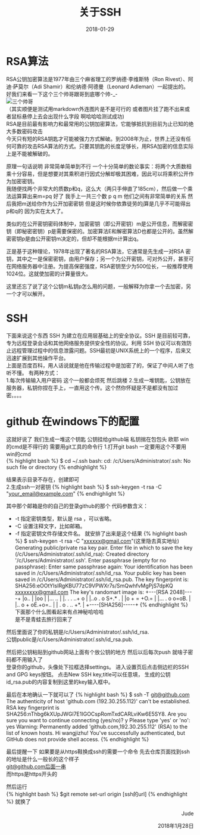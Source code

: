 ﻿---
layout: post
title:  "关于SSH"
date:   2018-01-29 
categories: other
---

# RSA算法
RSA公钥加密算法是1977年由三个麻省理工的罗纳德·李维斯特（Ron Rivest）、阿迪·萨莫尔（Adi Shamir）和伦纳德·阿德曼（Leonard Adleman）一起提出的。  
好我们来看一下这个三个帅哥跟哥到底哪个帅-_-  
![三个帅哥](http://gss3.bdstatic.com/7Po3dSag_xI4khGkpoWK1HF6hhy/baike/c0%3Dbaike80%2C5%2C5%2C80%2C26/sign=405938069b504fc2b652b85784b48c74/d01373f082025aafcb78cac5fbedab64034f1a71.jpg "你遭烧了哈哈哈")  
（其实顺便是测试用markdown外连图片是不是可行的 或者图片挂了跑不出来或者鼠标悬停上去会出现什么字段 啊哈哈哈测试成功)  
RSA是目前最有影响力和最常用的公钥加密算法，它能够抵抗到目前为止已知的绝大多数密码攻击  
今天只有短的RSA钥匙才可能被强力方式解破。到2008年为止，世界上还没有任何可靠的攻击RSA算法的方式。只要其钥匙的长度足够长，用RSA加密的信息实际上是不能被解破的。  
  
原理一句话说明 非常简单简单到不行 一个十分简单的数论事实：将两个大质数相乘十分容易，但是想要对其乘积进行因式分解却极其困难，因此可以将乘积公开作为加密密钥。  
我随便找两个非常大的质数p和q，这么大（两只手伸直了185cm），然后做一个乘法运算算出来m=pq 好了 我手上一共三个数 p q m 他们之间有非常简单的关系 然后我把m送给你作为公开加密密钥 但是这时候你依靠徒劳的j算是几乎不可能得出p和q的 因为实在太大了。  


类似的在公开密钥密码体制中，加密密钥（即公开密钥）m是公开信息，而解密密钥（即秘密密钥）p是需要保密的。加密算法E和解密算法D也都是公开的。虽然解密密钥p是由公开密钥m决定的，但却不能根据m计算出q。  

正是基于这种理论，1978年出现了著名的RSA算法，它通常是先生成一对RSA 密钥，其中之一是保密密钥，由用户保存；另一个为公开密钥，可对外公开，甚至可在网络服务器中注册。为提高保密强度，RSA密钥至少为500位长，一般推荐使用1024位。这就使加密的计算量很大。  

这里还忘了说了这个公钥m私钥p怎么用的问题，一般解释为你拿一个去加密，另一个才可以解开。  


  

# SSH
下面来说这个东西 SSH 为建立在应用层基础上的安全协议。SSH 是目前较可靠，专为远程登录会话和其他网络服务提供安全性的协议。利用 SSH 协议可以有效防止远程管理过程中的信息泄露问题。SSH最初是UNIX系统上的一个程序，后来又迅速扩展到其他操作平台。  
上面是百度百科，用人话说就是他在传输过程中是加密了的，保证了中间人听了也听不懂。
有两种方式：  
1.每次传输输入用户密码 这个一般都会烦死 然后跳楼
2.生成一堆钥匙，公钥放在服务器，私钥你捏在手上，一直用这个传。这个然你怀疑是不是都没有加过密。。。。

# github 在windows下的配置
这就好说了 我们生成一堆这个钥匙 公钥挂给github端 私钥揣在包包头 欧耶
win的cmd是不得行的 需要用git工具的命令行
1.打开git bash 一定要用这个不要用win的cmd  
{% highlight bash %}
    $ cd ~/.ssh
    bash: cd: /c/Users/Administrator/.ssh: No such file or directory
{% endhighlight %}
  
结果表示目录不存在，创建即可  
2.生成ssh一对密钥
{% highlight bash %}
    $ ssh-keygen -t rsa -C "your_email@example.com"
{% endhighlight %}
  

其中那个邮箱是你的自己的登录github的那个
代码参数含义：
* -t 指定密钥类型，默认是 rsa ，可以省略。
* -C 设置注释文字，比如邮箱。
* -f 指定密钥文件存储文件名。
就安排了出来是这个结果
{% highlight bash %}
$ ssh-keygen -t rsa -C "xxxxxx@gmail.com"(这里隐去真实地址)
Generating public/private rsa key pair.
Enter file in which to save the key (/c/Users/Administrator/.ssh/id_rsa):
Created directory '/c/Users/Administrator/.ssh'.
Enter passphrase (empty for no passphrase):
Enter same passphrase again:
Your identification has been saved in /c/Users/Administrator/.ssh/id_rsa.
Your public key has been saved in /c/Users/Administrator/.ssh/id_rsa.pub.
The key fingerprint is:
SHA256:eOOtYIsIRgKBU77zC9VPWXr7s/SmQwhfvMgPjS7dpKQ xxxxxxxx@gmail.com
The key's randomart image is:
+---[RSA 2048]----+
|o..              |
|oo               |
|...       ..     |
|.  . . ..+  o    |
|..o . o S+.* .   |
|o  +   = +O.=    |
|... . o o=oB.    |
|.. o + oE.+o=..  |
|  . o . ..  +*.  |
+----[SHA256]-----+
{% endhighlight %}
下面那个什么图看起来有点神秘哈哈哈  
是不是青蛙去旅行回来了  


然后里面说了你的私钥是/c/Users/Administrator/.ssh/id_rsa.  
公钥public是/c/Users/Administrator/.ssh/id_rsa.pub.  

然后把公钥粘贴到github网站上面有个放公钥的地方
然后以后每次push 就啥子密码都不用输入了  
登录你的github，头像处下拉框选择settings。
进入设置页后点击侧边栏的SSH and GPG keys按钮。
点击New SSH key,title可以任意填，
生成的公钥id_rsa.pub的内容复制到这里的key输入框中。

最后在本地确认一下就可以了
{% highlight bash %}
$ ssh -T git@github.com
The authenticity of host 'github.com (192.30.255.112)' can't be established.
RSA key fingerprint is SHA256:nThbg6kXUpJWGl7E1IGOCspRomTxdCARLviKw6E5SY8.
Are you sure you want to continue connecting (yes/no)? y
Please type 'yes' or 'no': yes
Warning: Permanently added 'github.com,192.30.255.112' (RSA) to the list of known hosts.
Hi wangjizhu! You've successfully authenticated, but GitHub does not provide shell access.
{% endhighlight %}


最后提醒一下 如果要是从https鞋换成ssh的需要一个命令
先去仓库页面找到ssh的地址是什么一般长的这个样子  
git@github.com后面一串  
而https是https开头的  

然后运行  
{% highlight bash %}
$git remote set-url origin [ssh的url]
{% endhighlight %}
就换了  

<p align="right">Jude</p> 
<p align="right">2018年1月28日</p>
